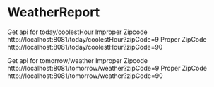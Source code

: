 # WeatherReport

Get api  for today/coolestHour
Improper Zipcode
http://localhost:8081/today/coolestHour?zipCode=9
Proper ZipCode
http://localhost:8081/today/coolestHour?zipCode=90

Get api for tomorrow/weather
Improper Zipcode
http://localhost:8081/tomorrow/weather?zipCode=9
Proper ZipCode
http://localhost:8081/tomorrow/weather?zipCode=90
